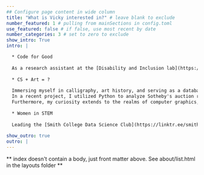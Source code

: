 ```yaml
---
## Configure page content in wide column
title: "What is Vicky interested in?" # leave blank to exclude
number_featured: 1 # pulling from mainSections in config.toml
use_featured: false # if false, use most recent by date
number_categories: 3 # set to zero to exclude
show_intro: True
intro: |

  * Code for Good
  
  As a research assistant at the [Disability and Inclusion lab](https://scao53.github.io/), I focused on analyzing environmental barriers for disabled employees across industries. Our team attended the ASA [Women in Statistical and Data Science Conference](https://ww2.amstat.org/meetings/wsds/2023/conferenceinfo.cfm) 2023 in Seattle. Additionally, I leveraged technology by creating a PostgreSQL dashboard to monitor garbage delivery to 40k+ households, contributing to the improvement of [Ningbo City](https://en.wikipedia.org/wiki/Ningbo)'s garbage sorting system. At [Crib LLC](https://linktr.ee/crib.subleasing), I collaborated closely with the startup core team on tech solutions to enhance the accessibility and affordability of housing resources in NYC. Whether analyzing data or developing applications, my greatest satisfaction lies in leveraging technology for tangible positive impact, contributing to making the world a better place.
  
  * CS + Art = ?
  
  Immersing myself in calligraphy, art history, and serving as a database intern at the [SCMA](https://scma.smith.edu/) has profoundly shaped my life and aspirations. Art, being a profound reflection of its respective era, encapsulates the essence of culture, education, and aesthetic appreciation, fueling my desire to utilize machine learning as a tool for investigating the connections, evolution, and migrations of artwork across different periods, as well as applying database skills to enhance artwork archiving in institutions. 
  In a recent project, I utilized Python to analyze Sotheby's auction records of artworks cataloged in a CSV file. I also automated the process of archiving SCMA invoice documents into the Mimsy database. 
  Furthermore, my curiosity extends to the realms of computer graphics, where I aim to explore the intersection of technology and artistic expression.
  
  * Women in STEM
  
  Leading the [Smith College Data Science Club](https://linktr.ee/smithiesinsds) as president, my commitment is to enhance our campus with additional resources and cultivate an inclusive and friendly environment for girls. Through the initiation of the podcast '[SibTalk - Data Science Journey](https://open.spotify.com/show/1XNRFeVs3gOGnfzRT1c51T?si=c6bfaaf74a8943e5&nd=1)', with episodes available on Spotify, I lead the club in interviewing accomplished alumni. This initiative allows aspiring data enthusiasts to learn from their experiences, empowering them wherever and whenever they may be. Additionally, I have recently founded and prepared the [Girls Who Code](https://girlswhocode.com/) college loop at Smith, which will be officially launched in Spring 2024.
  
show_outro: true
outro: |
---
```


** index doesn't contain a body, just front matter above.
See about/list.html in the layouts folder **